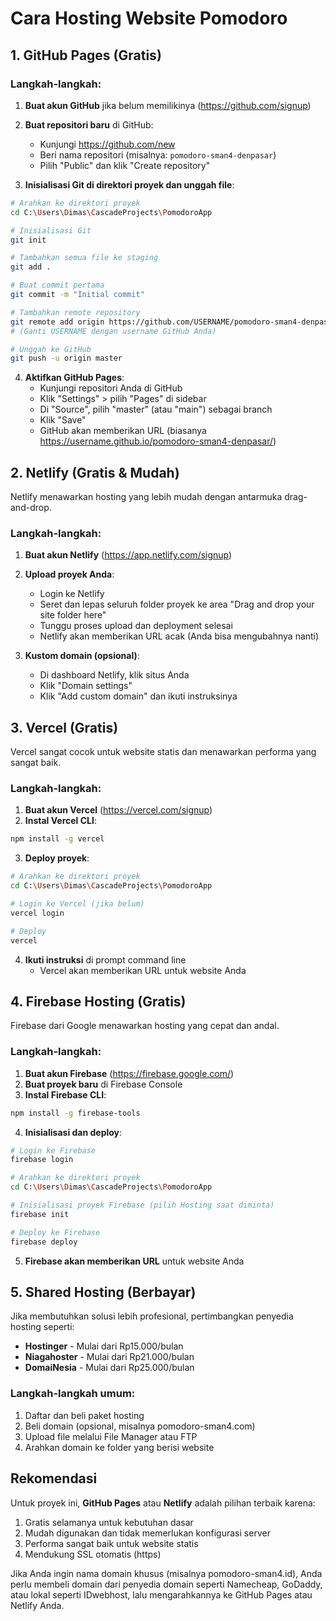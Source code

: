 # Cara Hosting Website Pomodoro

## 1. GitHub Pages (Gratis)

### Langkah-langkah:

1. **Buat akun GitHub** jika belum memilikinya (https://github.com/signup)
2. **Buat repositori baru** di GitHub:
   - Kunjungi https://github.com/new
   - Beri nama repositori (misalnya: `pomodoro-sman4-denpasar`)
   - Pilih "Public" dan klik "Create repository"

3. **Inisialisasi Git di direktori proyek dan unggah file**:
```bash
# Arahkan ke direktori proyek
cd C:\Users\Dimas\CascadeProjects\PomodoroApp

# Inisialisasi Git
git init

# Tambahkan semua file ke staging
git add .

# Buat commit pertama
git commit -m "Initial commit"

# Tambahkan remote repository
git remote add origin https://github.com/USERNAME/pomodoro-sman4-denpasar.git
# (Ganti USERNAME dengan username GitHub Anda)

# Unggah ke GitHub
git push -u origin master
```

4. **Aktifkan GitHub Pages**:
   - Kunjungi repositori Anda di GitHub
   - Klik "Settings" > pilih "Pages" di sidebar
   - Di "Source", pilih "master" (atau "main") sebagai branch
   - Klik "Save"
   - GitHub akan memberikan URL (biasanya https://username.github.io/pomodoro-sman4-denpasar/)

## 2. Netlify (Gratis & Mudah)

Netlify menawarkan hosting yang lebih mudah dengan antarmuka drag-and-drop.

### Langkah-langkah:

1. **Buat akun Netlify** (https://app.netlify.com/signup)
2. **Upload proyek Anda**:
   - Login ke Netlify
   - Seret dan lepas seluruh folder proyek ke area "Drag and drop your site folder here"
   - Tunggu proses upload dan deployment selesai
   - Netlify akan memberikan URL acak (Anda bisa mengubahnya nanti)

3. **Kustom domain (opsional)**:
   - Di dashboard Netlify, klik situs Anda
   - Klik "Domain settings"
   - Klik "Add custom domain" dan ikuti instruksinya

## 3. Vercel (Gratis)

Vercel sangat cocok untuk website statis dan menawarkan performa yang sangat baik.

### Langkah-langkah:

1. **Buat akun Vercel** (https://vercel.com/signup)
2. **Instal Vercel CLI**:
```bash
npm install -g vercel
```

3. **Deploy proyek**:
```bash
# Arahkan ke direktori proyek
cd C:\Users\Dimas\CascadeProjects\PomodoroApp

# Login ke Vercel (jika belum)
vercel login

# Deploy
vercel
```

4. **Ikuti instruksi** di prompt command line
   - Vercel akan memberikan URL untuk website Anda

## 4. Firebase Hosting (Gratis)

Firebase dari Google menawarkan hosting yang cepat dan andal.

### Langkah-langkah:

1. **Buat akun Firebase** (https://firebase.google.com/)
2. **Buat proyek baru** di Firebase Console
3. **Instal Firebase CLI**:
```bash
npm install -g firebase-tools
```

4. **Inisialisasi dan deploy**:
```bash
# Login ke Firebase
firebase login

# Arahkan ke direktori proyek
cd C:\Users\Dimas\CascadeProjects\PomodoroApp

# Inisialisasi proyek Firebase (pilih Hosting saat diminta)
firebase init

# Deploy ke Firebase
firebase deploy
```

5. **Firebase akan memberikan URL** untuk website Anda

## 5. Shared Hosting (Berbayar)

Jika membutuhkan solusi lebih profesional, pertimbangkan penyedia hosting seperti:

- **Hostinger** - Mulai dari Rp15.000/bulan
- **Niagahoster** - Mulai dari Rp21.000/bulan
- **DomaiNesia** - Mulai dari Rp25.000/bulan

### Langkah-langkah umum:

1. Daftar dan beli paket hosting
2. Beli domain (opsional, misalnya pomodoro-sman4.com)
3. Upload file melalui File Manager atau FTP
4. Arahkan domain ke folder yang berisi website

## Rekomendasi

Untuk proyek ini, **GitHub Pages** atau **Netlify** adalah pilihan terbaik karena:
1. Gratis selamanya untuk kebutuhan dasar
2. Mudah digunakan dan tidak memerlukan konfigurasi server
3. Performa sangat baik untuk website statis
4. Mendukung SSL otomatis (https)

Jika Anda ingin nama domain khusus (misalnya pomodoro-sman4.id), Anda perlu membeli domain dari penyedia domain seperti Namecheap, GoDaddy, atau lokal seperti IDwebhost, lalu mengarahkannya ke GitHub Pages atau Netlify Anda.
